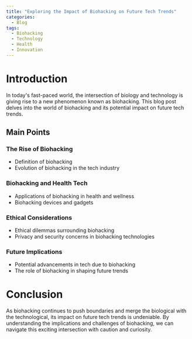 ```yaml
---
title: "Exploring the Impact of Biohacking on Future Tech Trends"
categories:
  - Blog
tags:
  - Biohacking
  - Technology
  - Health
  - Innovation
---
```


# Introduction
In today's fast-paced world, the intersection of biology and technology is giving rise to a new phenomenon known as biohacking. This blog post delves into the world of biohacking and its potential impact on future tech trends.

## Main Points
### The Rise of Biohacking
- Definition of biohacking
- Evolution of biohacking in the tech industry

### Biohacking and Health Tech
- Applications of biohacking in health and wellness
- Biohacking devices and gadgets

### Ethical Considerations
- Ethical dilemmas surrounding biohacking
- Privacy and security concerns in biohacking technologies

### Future Implications
- Potential advancements in tech due to biohacking
- The role of biohacking in shaping future trends

# Conclusion
As biohacking continues to push boundaries and merge the biological with the technological, its impact on future tech trends is undeniable. By understanding the implications and challenges of biohacking, we can navigate this exciting intersection with caution and curiosity.